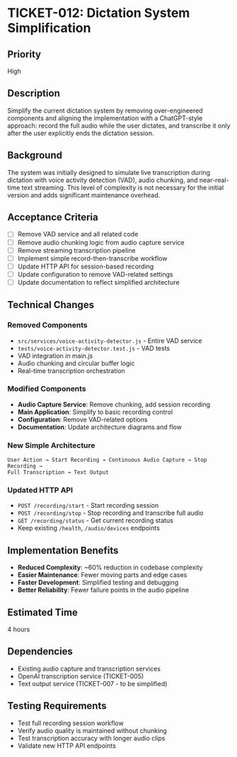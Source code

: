 # TICKET-012: Dictation System Simplification

## Priority
High

## Description
Simplify the current dictation system by removing over-engineered components and aligning the implementation with a ChatGPT-style approach: record the full audio while the user dictates, and transcribe it only after the user explicitly ends the dictation session.

## Background
The system was initially designed to simulate live transcription during dictation with voice activity detection (VAD), audio chunking, and near-real-time text streaming. This level of complexity is not necessary for the initial version and adds significant maintenance overhead.

## Acceptance Criteria
- [ ] Remove VAD service and all related code
- [ ] Remove audio chunking logic from audio capture service
- [ ] Remove streaming transcription pipeline
- [ ] Implement simple record-then-transcribe workflow
- [ ] Update HTTP API for session-based recording
- [ ] Update configuration to remove VAD-related settings
- [ ] Update documentation to reflect simplified architecture

## Technical Changes

### Removed Components
- `src/services/voice-activity-detector.js` - Entire VAD service
- `tests/voice-activity-detector.test.js` - VAD tests
- VAD integration in main.js
- Audio chunking and circular buffer logic
- Real-time transcription orchestration

### Modified Components
- **Audio Capture Service**: Remove chunking, add session recording
- **Main Application**: Simplify to basic recording control
- **Configuration**: Remove VAD-related options
- **Documentation**: Update architecture diagrams and flow

### New Simple Architecture
```
User Action → Start Recording → Continuous Audio Capture → Stop Recording → 
Full Transcription → Text Output
```

### Updated HTTP API
- `POST /recording/start` - Start recording session
- `POST /recording/stop` - Stop recording and transcribe full audio
- `GET /recording/status` - Get current recording status
- Keep existing `/health`, `/audio/devices` endpoints

## Implementation Benefits
- **Reduced Complexity**: ~60% reduction in codebase complexity
- **Easier Maintenance**: Fewer moving parts and edge cases
- **Faster Development**: Simplified testing and debugging
- **Better Reliability**: Fewer failure points in the audio pipeline

## Estimated Time
4 hours

## Dependencies
- Existing audio capture and transcription services
- OpenAI transcription service (TICKET-005)
- Text output service (TICKET-007 - to be simplified)

## Testing Requirements
- Test full recording session workflow
- Verify audio quality is maintained without chunking
- Test transcription accuracy with longer audio clips
- Validate new HTTP API endpoints